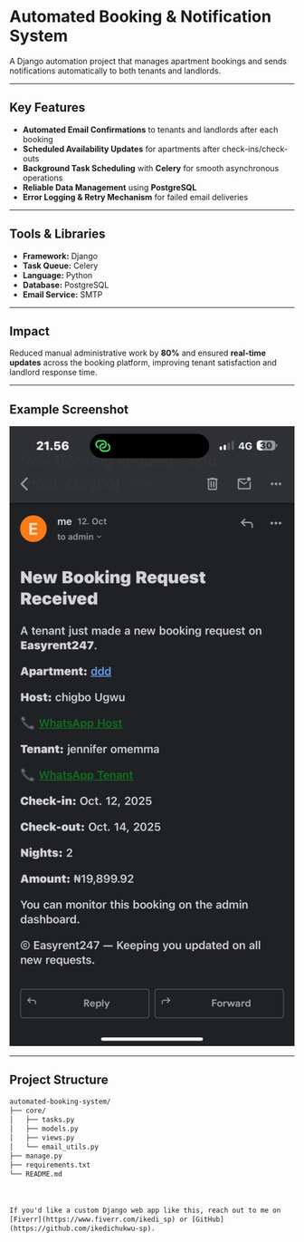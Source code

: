 #  Automated Booking & Notification System

A Django automation project that manages apartment bookings and sends notifications automatically to both tenants and landlords.

---

##  Key Features
-  **Automated Email Confirmations** to tenants and landlords after each booking  
- **Scheduled Availability Updates** for apartments after check-ins/check-outs  
- **Background Task Scheduling** with **Celery** for smooth asynchronous operations  
-  **Reliable Data Management** using **PostgreSQL**  
-  **Error Logging & Retry Mechanism** for failed email deliveries  

---

## Tools & Libraries
- **Framework:** Django  
- **Task Queue:** Celery  
- **Language:** Python  
- **Database:** PostgreSQL  
- **Email Service:** SMTP  

---

##  Impact
Reduced manual administrative work by **80%** and ensured **real-time updates** across the booking platform, improving tenant satisfaction and landlord response time.

---

##  Example Screenshot

<p align="center">
  <img src="email.jpeg" alt="Automated Email Notification" width="600"/>
</p>

---

##  Project Structure
```plaintext
automated-booking-system/
├── core/
│   ├── tasks.py
│   ├── models.py
│   ├── views.py
│   └── email_utils.py
├── manage.py
├── requirements.txt
└── README.md



If you'd like a custom Django web app like this, reach out to me on [Fiverr](https://www.fiverr.com/ikedi_sp) or [GitHub](https://github.com/ikedichukwu-sp).
